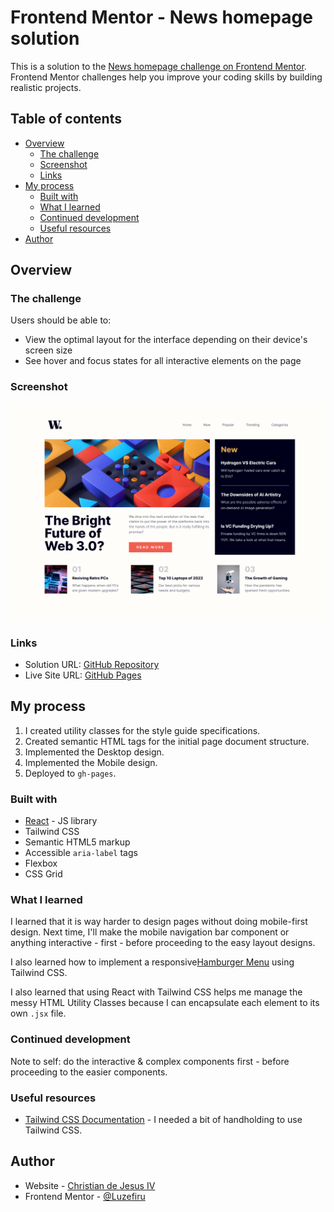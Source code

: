 # Frontend Mentor - News homepage solution

This is a solution to the [News homepage challenge on Frontend Mentor](https://www.frontendmentor.io/challenges/news-homepage-H6SWTa1MFl). Frontend Mentor challenges help you improve your coding skills by building realistic projects.

## Table of contents

- [Overview](#overview)
  - [The challenge](#the-challenge)
  - [Screenshot](#screenshot)
  - [Links](#links)
- [My process](#my-process)
  - [Built with](#built-with)
  - [What I learned](#what-i-learned)
  - [Continued development](#continued-development)
  - [Useful resources](#useful-resources)
- [Author](#author)

## Overview

### The challenge

Users should be able to:

- View the optimal layout for the interface depending on their device's screen size
- See hover and focus states for all interactive elements on the page

### Screenshot

![](./requirements/screenshot-desktop.png)

### Links

- Solution URL: [GitHub Repository](https://github.com/Luzefiru/news-homepage)
- Live Site URL: [GitHub Pages](https://luzefiru.github.io/news-homepage/)

## My process

1. I created utility classes for the style guide specifications.
2. Created semantic HTML tags for the initial page document structure.
3. Implemented the Desktop design.
4. Implemented the Mobile design.
5. Deployed to `gh-pages`.

### Built with

- [React](https://reactjs.org/) - JS library
- Tailwind CSS
- Semantic HTML5 markup
- Accessible `aria-label` tags
- Flexbox
- CSS Grid

### What I learned

I learned that it is way harder to design pages without doing mobile-first design. Next time, I'll make the mobile navigation bar component or anything interactive - first - before proceeding to the easy layout designs.

I also learned how to implement a responsive[Hamburger Menu](https://alvarotrigo.com/blog/hamburger-menu-css/) using Tailwind CSS.

I also learned that using React with Tailwind CSS helps me manage the messy HTML Utility Classes because I can encapsulate each element to its own `.jsx` file.

### Continued development

Note to self: do the interactive & complex components first - before proceeding to the easier components.

### Useful resources

- [Tailwind CSS Documentation](https://tailwindcss.com/docs) - I needed a bit of handholding to use Tailwind CSS.

## Author

- Website - [Christian de Jesus IV](https://luzefiru.github.io/Portfolio/)
- Frontend Mentor - [@Luzefiru](https://www.frontendmentor.io/profile/Luzefiru)
